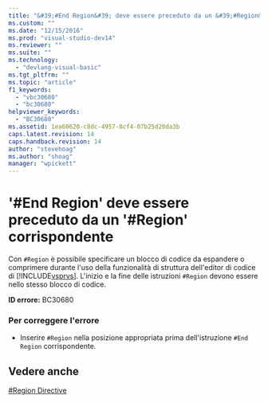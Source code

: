 ```yaml
---
title: "&#39;#End Region&#39; deve essere preceduto da un &#39;#Region&#39; corrispondente | Microsoft Docs"
ms.custom: ""
ms.date: "12/15/2016"
ms.prod: "visual-studio-dev14"
ms.reviewer: ""
ms.suite: ""
ms.technology: 
  - "devlang-visual-basic"
ms.tgt_pltfrm: ""
ms.topic: "article"
f1_keywords: 
  - "vbc30680"
  - "bc30680"
helpviewer_keywords: 
  - "BC30680"
ms.assetid: 1ea60620-c8dc-4957-8cf4-07b25d20da3b
caps.latest.revision: 14
caps.handback.revision: 14
author: "stevehoag"
ms.author: "shoag"
manager: "wpickett"
---
```

# &#39;#End Region&#39; deve essere preceduto da un &#39;#Region&#39; corrispondente
Con `#Region` è possibile specificare un blocco di codice da espandere o comprimere durante l'uso della funzionalità di struttura dell'editor di codice di [!INCLUDE[vsprvs](../code-quality/includes/vsprvs_md.md)]. L'inizio e la fine delle istruzioni `#Region` devono essere nello stesso blocco di codice.  
  
 **ID errore:** BC30680  
  
### Per correggere l'errore  
  
-   Inserire `#Region` nella posizione appropriata prima dell'istruzione `#End` `Region` corrispondente.  
  
## Vedere anche  
 [\#Region Directive](/dotnet/visual-basic/language-reference/directives/region-directive)